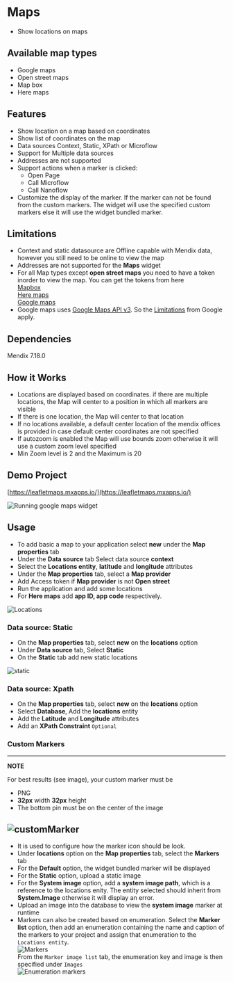 # Maps

-   Show locations on maps

## Available map types

-   Google maps
-   Open street maps
-   Map box
-   Here maps

## Features

-   Show location on a map based on coordinates
-   Show list of coordinates on the map
-   Data sources Context, Static, XPath or Microflow
-   Support for Multiple data sources
-   Addresses are not supported
-   Support actions when a marker is clicked:
    -   Open Page
    -   Call Microflow
    -   Call Nanoflow
-   Customize the display of the marker. If the marker can not be found from the custom markers. The widget will use the
    specified custom markers else it will use the widget bundled marker.

## Limitations

-   Context and static datasource are Offline capable with Mendix data, however you still need to be online to view the
    map
-   Addresses are not supported for the **Maps** widget
-   For all Map types except **open street maps** you need to have a token inorder to view the map. You can get the
    tokens from here  
    [Mapbox](https://www.mapbox.com)  
    [Here maps](https://www.here.com/)  
    [Google maps](https://cloud.google.com/maps-platform/)
-   Google maps uses [Google Maps API v3](https://developers.google.com/maps/). So the
    [Limitations](https://developers.google.com/maps/premium/usage-limits) from Google apply.

## Dependencies

Mendix 7.18.0

## How it Works

-   Locations are displayed based on coordinates. if there are multiple locations, the Map will center to a position in
    which all markers are visible
-   If there is one location, the Map will center to that location
-   If no locations available, a default center location of the mendix offices is provided in case default center
    coordinates are not specified
-   If autozoom is enabled the Map will use bounds zoom otherwise it will use a custom zoom level specified
-   Min Zoom level is 2 and the Maximum is 20

## Demo Project

[https://leafletmaps.mxapps.io/](https://leafletmaps.mxapps.io/)

![Running google maps widget](./assets/maps-google.png)

## Usage

-   To add basic a map to your application select **new** under the **Map properties** tab
-   Under the **Data source** tab Select data source **context**
-   Select the **Locations entity**, **latitude** and **longitude** attributes
-   Under the **Map properties** tab, select a **Map provider**
-   Add Access token if **Map provider** is not **Open street**
-   Run the application and add some locations
-   For **Here maps** add **app ID, app code** respectively.

![Locations](./assets/maps-locations.png)

### Data source: Static

-   On the **Map properties** tab, select **new** on the **locations** option
-   Under **Data source** tab, Select **Static**
-   On the **Static** tab add new static locations

![static](./assets/maps-static.png)

### Data source: Xpath

-   On the **Map properties** tab, select **new** on the **locations** option
-   Select **Database**, Add the **locations** entity
-   Add the **Latitude** and **Longitude** attributes
-   Add an **XPath Constraint** `Optional`

### Custom Markers

---

**NOTE**

For best results (see image), your custom marker must be

-   PNG
-   **32px** width **32px** height
-   The bottom pin must be on the center of the image

## ![customMarker](./assets/customMarkerExample.jpg)

-   It is used to configure how the marker icon should be look.
-   Under **locations** option on the **Map properties** tab, select the **Markers** tab
-   For the **Default** option, the widget bundled marker will be displayed
-   For the **Static** option, upload a static image
-   For the **System image** option, add a **system image path**, which is a reference to the locations enity. The
    entity selected should inherit from **System.Image** otherwise it will display an error.
-   Upload an image into the database to view the **system image** marker at runtime
-   Markers can also be created based on enumeration. Select the **Marker list** option, then add an enumeration
    containing the name and caption of the markers to your project and assign that enumeration to the
    `Locations entity`.  
    ![Markers](./assets/maps-markers.png)  
    From the `Marker image list` tab, the enumeration key and image is then specified under `Images`  
    ![Enumeration markers](./assets/markers.png)
